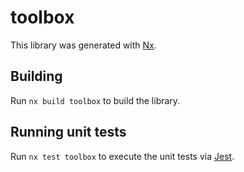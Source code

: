# toolbox

This library was generated with [Nx](https://nx.dev).

## Building

Run `nx build toolbox` to build the library.

## Running unit tests

Run `nx test toolbox` to execute the unit tests via [Jest](https://jestjs.io).
